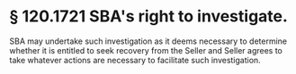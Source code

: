 # § 120.1721   SBA's right to investigate.

SBA may undertake such investigation as it deems necessary to determine whether it is entitled to seek recovery from the Seller and Seller agrees to take whatever actions are necessary to facilitate such investigation.




